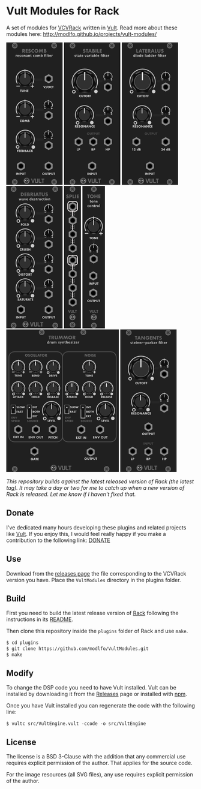 # Vult Modules for Rack

A set of modules for [VCVRack](https://vcvrack.com) written in [Vult](http://modlfo.github.io/vult/). Read more about these modules here: http://modlfo.github.io/projects/vult-modules/

![Rescomb](/images/Rescomb-render.png?raw=true "Rescomb")
![Stabile](/images/Stabile-render.png?raw=true "Stabile")
![Lateralus](/images/Lateralus-render.png?raw=true "Lateralus")
![Debriatus](/images/Debriatus-render.png?raw=true "Debriatus")
![Splie](/images/Splie-render.png?raw=true "Splie")
![Tohe](/images/Tohe-render.png?raw=true "Tohe")
![Trummor](/images/Trummor-render.png?raw=true "Trummor")
![Tangents](/images/Tangents-render.png?raw=true "Tangents")

*This repository builds against the latest released version of Rack (the latest tag). It may take a day or two for me to catch up when a new version of Rack is released. Let me know if I haven't fixed that.*

## Donate

I've dedicated many hours developing these plugins and related projects like [Vult](http://modlfo.github.io/vult/). If you enjoy this, I would feel really happy if you make a contribution to the following link: [DONATE](https://www.paypal.com/cgi-bin/webscr?cmd=_s-xclick&hosted_button_id=RRMY2QPYEZT2S)

## Use

Download from the [releases page](https://github.com/modlfo/VultModules/releases) the file corresponding to the VCVRack version you have. Place the `VultModules` directory in the plugins folder.


## Build

First you need to build the latest release version of [Rack](https://github.com/VCVRack/Rack) following the instructions in its [README](https://github.com/VCVRack/Rack/blob/master/README.md).

Then clone this repository inside the `plugins` folder of Rack and use `make`.

```
$ cd plugins
$ git clone https://github.com/modlfo/VultModules.git
$ make
```

## Modify

To change the DSP code you need to have Vult installed. Vult can be installed by downloading it from the [Releases](https://github.com/modlfo/vult/releases) page or installed with [npm](https://www.npmjs.com/package/vult).

Once you have Vult installed you can regenerate the code with the following line:
```
$ vultc src/VultEngine.vult -ccode -o src/VultEngine
```

## License

The license is a BSD 3-Clause with the addition that any commercial use requires explicit permission of the author. That applies for the source code.

For the image resources (all SVG files), any use requires explicit permission of the author.
